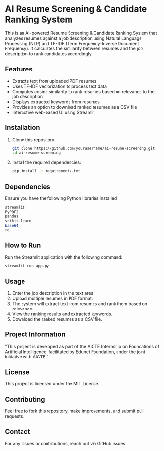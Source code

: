 # AI Resume Screening & Candidate Ranking System

This is an AI-powered Resume Screening & Candidate Ranking System that analyzes resumes against a job description using Natural Language Processing (NLP) and TF-IDF (Term Frequency-Inverse Document Frequency). It calculates the similarity between resumes and the job description to rank candidates accordingly.

## Features
- Extracts text from uploaded PDF resumes
- Uses TF-IDF vectorization to process text data
- Computes cosine similarity to rank resumes based on relevance to the job description
- Displays extracted keywords from resumes
- Provides an option to download ranked resumes as a CSV file
- Interactive web-based UI using Streamlit

## Installation

1. Clone this repository:
   ```sh
   git clone https://github.com/yourusername/ai-resume-screening.git
   cd ai-resume-screening
   ```

2. Install the required dependencies:
   ```sh
   pip install -r requirements.txt
   ```

## Dependencies
Ensure you have the following Python libraries installed:
```sh
streamlit
PyPDF2
pandas
scikit-learn
base64
re
```

## How to Run

Run the Streamlit application with the following command:
```sh
streamlit run app.py
```

## Usage
1. Enter the job description in the text area.
2. Upload multiple resumes in PDF format.
3. The system will extract text from resumes and rank them based on relevance.
4. View the ranking results and extracted keywords.
5. Download the ranked resumes as a CSV file.

## Project Information
"This project is developed as part of the AICTE Internship on Foundations of Artificial Intelligence, facilitated by Edunet Foundation, under the joint initiative with AICTE."
## License
This project is licensed under the MIT License.

## Contributing
Feel free to fork this repository, make improvements, and submit pull requests.

## Contact
For any issues or contributions, reach out via GitHub issues.



 
